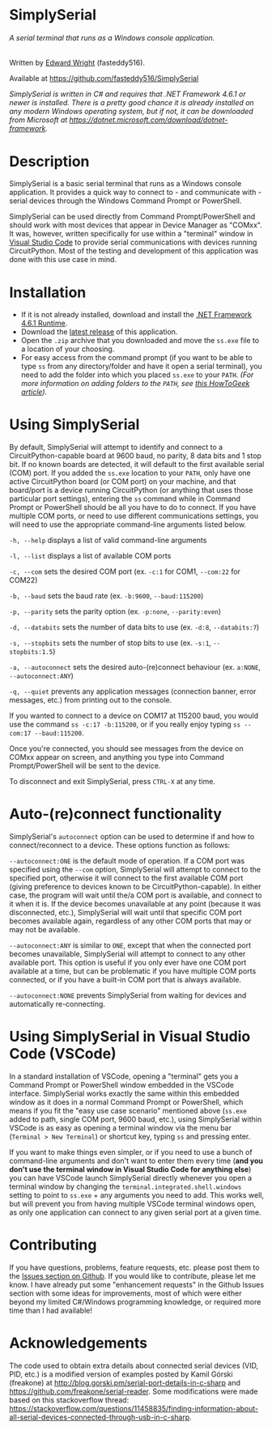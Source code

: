 # SimplySerial

###### A serial terminal that runs as a Windows console application.
  
  Written by [Edward Wright](mailto:fasteddy@thewrightspace.net) (fasteddy516).

  Available at https://github.com/fasteddy516/SimplySerial

  _SimplySerial is written in C# and requires that .NET Framework 4.6.1 or newer is installed.  There is a pretty good chance it is already installed on any modern Windows operating system, but if not, it can be downloaded from Microsoft at https://dotnet.microsoft.com/download/dotnet-framework._


# Description

  SimplySerial is a basic serial terminal that runs as a Windows console application.  It provides a quick way to connect to - and communicate with - serial devices through the Windows Command Prompt or PowerShell.  

  SimplySerial can be used directly from Command Prompt/PowerShell and should work with most
  devices that appear in Device Manager as "COMxx".  It was, however, written specifically for
  use within a "terminal" window in [Visual Studio Code](https://code.visualstudio.com/https://code.visualstudio.com/) to provide serial communications with devices running CircuitPython.  Most of the testing and development of this application was done with this use case in mind.   


# Installation

  * If it is not already installed, download and install the [.NET Framework 4.6.1 Runtime](https://dotnet.microsoft.com/download/dotnet-framework/net461).
  * Download the [latest release](https://github.com/fasteddy516/SimplySerial/releases/latest) of this application.
  * Open the `.zip` archive that you downloaded and move the `ss.exe` file to a location of your choosing.
  * For easy access from the command prompt (if you want to be able to type `ss` from any directory/folder and have it open a serial terminal), you need to add the folder into which you placed `ss.exe` to your `PATH`.  _(For more information on adding folders to the `PATH`, see [this HowToGeek article](https://www.howtogeek.com/118594/how-to-edit-your-system-path-for-easy-command-line-access/))._


# Using SimplySerial

  By default, SimplySerial will attempt to identify and connect to a CircuitPython-capable board at 9600 baud, no parity, 8 data bits and 1 stop bit.  If no known boards are detected, it will default to the first available serial (COM) port.  If you added the `ss.exe` location to your `PATH`, only have one active CircuitPython board (or COM port) on your machine, and that board/port is a device running CircuitPython (or anything that uses those particular port settings), entering the `ss` command while in Command Prompt or PowerShell should be all you have to do to connect.  If you have multiple COM ports, or need to use different communications settings, you will need to use the appropriate command-line arguments listed below.

  `-h, --help` displays a list of valid command-line arguments

  `-l, --list` displays a list of available COM ports  

  `-c, --com` sets the desired COM port (ex. `-c:1` for COM1, `--com:22` for COM22)

  `-b, --baud` sets the baud rate (ex. `-b:9600`, `--baud:115200`)

  `-p, --parity` sets the parity option (ex. `-p:none`, `--parity:even`) 
  
  `-d, --databits` sets the number of data bits to use (ex. `-d:8`, `--databits:7`)

  `-s, --stopbits` sets the number of stop bits to use (ex. `-s:1`, `--stopbits:1.5`)

  `-a, --autoconnect` sets the desired auto-(re)connect behaviour (ex. `a:NONE`, `--autoconnect:ANY`)
  
  `-q, --quiet` prevents any application messages (connection banner, error messages, etc.) from printing out to the console.

If you wanted to connect to a device on COM17 at 115200 baud, you would use the command `ss -c:17 -b:115200`, or if you really enjoy typing `ss --com:17 --baud:115200`.

Once you're connected, you should see messages from the device on COMxx appear on screen, and anything you type into Command Prompt/PowerShell will be sent to the device.  

To disconnect and exit SimplySerial, press `CTRL-X` at any time.


# Auto-(re)connect functionality

  SimplySerial's `autoconnect` option can be used to determine if and how to connect/reconnect to a device.  These options function as follows:
  
  `--autoconnect:ONE` is the default mode of operation.  If a COM port was specified using the `--com` option, SimplySerial will attempt to connect to the specified port, otherwise it will connect to the first available COM port (giving preference to devices known to be CircuitPython-capable).  In either case, the program will wait until the/a COM port is available, and connect to it when it is.  If the device becomes unavailable at any point (because it was disconnected, etc.), SimplySerial will wait until that specific COM port becomes available again, regardless of any other COM ports that may or may not be available.
  
  `--autoconnect:ANY` is similar to `ONE`, except that when the connected port becomes unavailable, SimplySerial will attempt to connect to any other available port.  This option is useful if you only ever have one COM port available at a time, but can be problematic if you have multiple COM ports connected, or if you have a built-in COM port that is always available.
  
  `--autoconnect:NONE` prevents SimplySerial from waiting for devices and automatically re-connecting.
  

# Using SimplySerial in Visual Studio Code (VSCode)

  In a standard installation of VSCode, opening a "terminal" gets you a Command Prompt or PowerShell window embedded in the VSCode interface.  SimplySerial works exactly the same within this embedded window as it does in a normal Command Prompt or PowerShell, which means if you fit the "easy use case scenario" mentioned above (`ss.exe` added to path, single COM port, 9600 baud, etc.), using SimplySerial within VSCode is as easy as opening a terminal window via the menu bar (`Terminal > New Terminal`) or shortcut key, typing `ss` and pressing enter.

  If you want to make things even simpler, or if you need to use a bunch of command-line arguments and don't want to enter them every time (**and you don't use the terminal window in Visual Studio Code for anything else**) you can have VSCode launch SimplySerial directly whenever you open a terminal window by changing the `terminal.integrated.shell.windows` setting to point to `ss.exe` + any arguments you need to add.  This works well, but will prevent you from having multiple VSCode terminal windows open, as only one application can connect to any given serial port at a given time.


# Contributing

  If you have questions, problems, feature requests, etc. please post them to the [Issues section on Github](https://github.com/fasteddy516/SimplySerial/issues).  If you would like to contribute, please let me know.  I have already put some "enhancement requests" in the Github Issues section with some ideas for improvements, most of which were either beyond my limited C#/Windows programming knowledge, or required more time than I had available! 


# Acknowledgements

  The code used to obtain extra details about connected serial devices (VID, PID, etc.) is a modified version of examples posted by Kamil Górski (freakone) at http://blog.gorski.pm/serial-port-details-in-c-sharp and https://github.com/freakone/serial-reader.  Some modifications were made based on this stackoverflow thread: https://stackoverflow.com/questions/11458835/finding-information-about-all-serial-devices-connected-through-usb-in-c-sharp.

